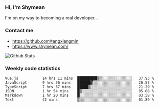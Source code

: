 ### Hi, I'm Shymean

I'm on my way to becoming a real developer...

### Contact me

- <https://github.com/tangxiangmin>
- <https://www.shymean.com/>

![Github Stats](https://github-readme-stats.vercel.app/api?username=tangxiangmin&show_icons=true&theme=dark)


###  Weekly code statistics

<!--START_SECTION:waka-->

```text
Vue.js           14 hrs 11 mins  █████████▒░░░░░░░░░░░░░░░   37.93 %
JavaScript       9 hrs 56 mins   ██████▓░░░░░░░░░░░░░░░░░░   26.57 %
TypeScript       7 hrs 57 mins   █████▒░░░░░░░░░░░░░░░░░░░   21.29 %
JSON             1 hr 54 mins    █▒░░░░░░░░░░░░░░░░░░░░░░░   05.08 %
Markdown         1 hr 20 mins    █░░░░░░░░░░░░░░░░░░░░░░░░   03.58 %
Text             42 mins         ▒░░░░░░░░░░░░░░░░░░░░░░░░   01.89 %
```

<!--END_SECTION:waka-->